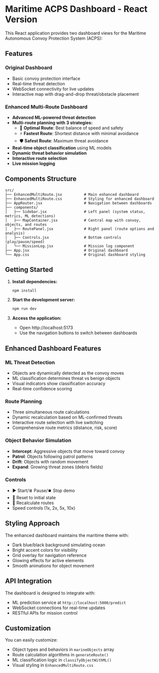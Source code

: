 # Maritime ACPS Dashboard - React Version

This React application provides two dashboard views for the Maritime Autonomous Convoy Protection System (ACPS):

## Features

### Original Dashboard
- Basic convoy protection interface
- Real-time threat detection
- WebSocket connectivity for live updates
- Interactive map with drag-and-drop threat/obstacle placement

### Enhanced Multi-Route Dashboard
- **Advanced ML-powered threat detection**
- **Multi-route planning with 3 strategies:**
  - 🎯 **Optimal Route**: Best balance of speed and safety
  - ⚡ **Fastest Route**: Shortest distance with minimal avoidance
  - 🛡️ **Safest Route**: Maximum threat avoidance
- **Real-time object classification** using ML models
- **Dynamic threat behavior simulation**
- **Interactive route selection**
- **Live mission logging**

## Components Structure

```
src/
├── EnhancedMultiRoute.jsx          # Main enhanced dashboard
├── EnhancedMultiRoute.css          # Styling for enhanced dashboard
├── AppRouter.jsx                   # Navigation between dashboards
├── components/
│   ├── Sidebar.jsx                 # Left panel (system status, metrics, ML detections)
│   ├── MapContainer.jsx            # Central map with convoy, objects, and routes
│   ├── RoutePanel.jsx              # Right panel (route options and analysis)
│   ├── Controls.jsx                # Bottom controls (play/pause/speed)
│   └── MissionLog.jsx              # Mission log component
├── App.jsx                         # Original dashboard
└── App.css                         # Original dashboard styling
```

## Getting Started

1. **Install dependencies:**
   ```bash
   npm install
   ```

2. **Start the development server:**
   ```bash
   npm run dev
   ```

3. **Access the application:**
   - Open http://localhost:5173
   - Use the navigation buttons to switch between dashboards

## Enhanced Dashboard Features

### ML Threat Detection
- Objects are dynamically detected as the convoy moves
- ML classification determines threat vs benign objects
- Visual indicators show classification accuracy
- Real-time confidence scoring

### Route Planning
- Three simultaneous route calculations
- Dynamic recalculation based on ML-confirmed threats
- Interactive route selection with live switching
- Comprehensive route metrics (distance, risk, score)

### Object Behavior Simulation
- **Intercept**: Aggressive objects that move toward convoy
- **Patrol**: Objects following patrol patterns
- **Drift**: Objects with random movement
- **Expand**: Growing threat zones (debris fields)

### Controls
- ▶️ Start/⏸️ Pause/⏹️ Stop demo
- 🔄 Reset to initial state
- 🧠 Recalculate routes
- Speed controls (1x, 2x, 5x, 10x)

## Styling Approach

The enhanced dashboard maintains the maritime theme with:
- Dark blue/black background simulating ocean
- Bright accent colors for visibility
- Grid overlay for navigation reference
- Glowing effects for active elements
- Smooth animations for object movement

## API Integration

The dashboard is designed to integrate with:
- ML prediction service at `http://localhost:5000/predict`
- WebSocket connections for real-time updates
- RESTful APIs for mission control

## Customization

You can easily customize:
- Object types and behaviors in `marineObjects` array
- Route calculation algorithms in `generateRoute()`
- ML classification logic in `classifyObjectWithML()`
- Visual styling in `EnhancedMultiRoute.css`